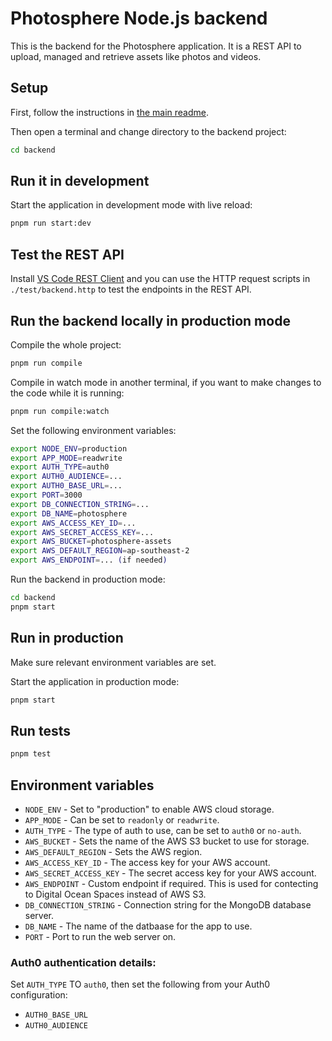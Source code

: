 # Photosphere Node.js backend

This is the backend for the Photosphere application. It is a REST API to upload, managed and retrieve assets like photos and videos.

## Setup

First, follow the instructions in [the main readme](../README.md).

Then open a terminal and change directory to the backend project:

```bash
cd backend
```

## Run it in development

Start the application in development mode with live reload:

```bash
pnpm run start:dev
```

## Test the REST API

Install [VS Code REST Client](https://marketplace.visualstudio.com/items?itemName=humao.rest-client) and you can use the HTTP request scripts in `./test/backend.http` to test the endpoints in the REST API.

## Run the backend locally in production mode

Compile the whole project:

```bash
pnpm run compile
```

Compile in watch mode in another terminal, if you want to make changes to the code while it is running:

```bash
pnpm run compile:watch
```

Set the following environment variables:

```bash
export NODE_ENV=production
export APP_MODE=readwrite
export AUTH_TYPE=auth0
export AUTH0_AUDIENCE=...
export AUTH0_BASE_URL=...
export PORT=3000
export DB_CONNECTION_STRING=...
export DB_NAME=photosphere
export AWS_ACCESS_KEY_ID=...
export AWS_SECRET_ACCESS_KEY=...
export AWS_BUCKET=photosphere-assets
export AWS_DEFAULT_REGION=ap-southeast-2
export AWS_ENDPOINT=... (if needed)
```

Run the backend in production mode:

```bash
cd backend
pnpm start
```

## Run in production

Make sure relevant environment variables are set.

Start the application in production mode:

```bash
pnpm start
```

## Run tests

```bash
pnpm test
```

## Environment variables

- `NODE_ENV` - Set to "production" to enable AWS cloud storage.
- `APP_MODE` - Can be set to `readonly` or `readwrite`.
- `AUTH_TYPE` - The type of auth to use, can be set to `auth0` or `no-auth`.
- `AWS_BUCKET` - Sets the name of the AWS S3 bucket to use for storage.
- `AWS_DEFAULT_REGION` - Sets the AWS region.
- `AWS_ACCESS_KEY_ID` - The access key for your AWS account.
- `AWS_SECRET_ACCESS_KEY` - The secret access key for your AWS account.
- `AWS_ENDPOINT` - Custom endpoint if required. This is used for contecting to Digital Ocean Spaces instead of AWS S3.
- `DB_CONNECTION_STRING` - Connection string for the MongoDB database server.
- `DB_NAME` - The name of the datbaase for the app to use.
- `PORT` - Port to run the web server on.


### Auth0 authentication details:

Set `AUTH_TYPE` TO `auth0`, then set the following from your Auth0 configuration:
- `AUTH0_BASE_URL`
- `AUTH0_AUDIENCE`
